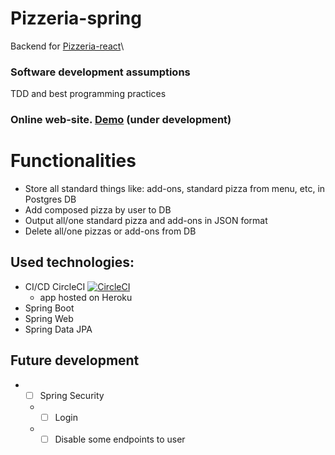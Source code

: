 # Pizzeria-spring
Backend for [Pizzeria-react](https://github.com/jaca1119/Pizzeria-react)\
### Software development assumptions
TDD and best programming practices

### Online web-site. [Demo](https://goofy-hugle-5739c9.netlify.com/) (**under development**)
# Functionalities
- Store all standard things like: add-ons, standard pizza from menu, etc, in Postgres DB
- Add composed pizza by user to DB
- Output all/one standard pizza and add-ons in JSON format
- Delete all/one pizzas or add-ons from DB
 
## Used technologies:
- CI/CD CircleCI [![CircleCI](https://circleci.com/gh/jaca1119/Pizzeria-spring.svg?style=shield)](hhttps://circleci.com/gh/jaca1119/Pizzeria-spring)
  - app hosted on Heroku
- Spring Boot
- Spring Web
- Spring Data JPA

## Future development

- - [ ] Spring Security
  - - [ ] Login
  - - [ ] Disable some endpoints to user
